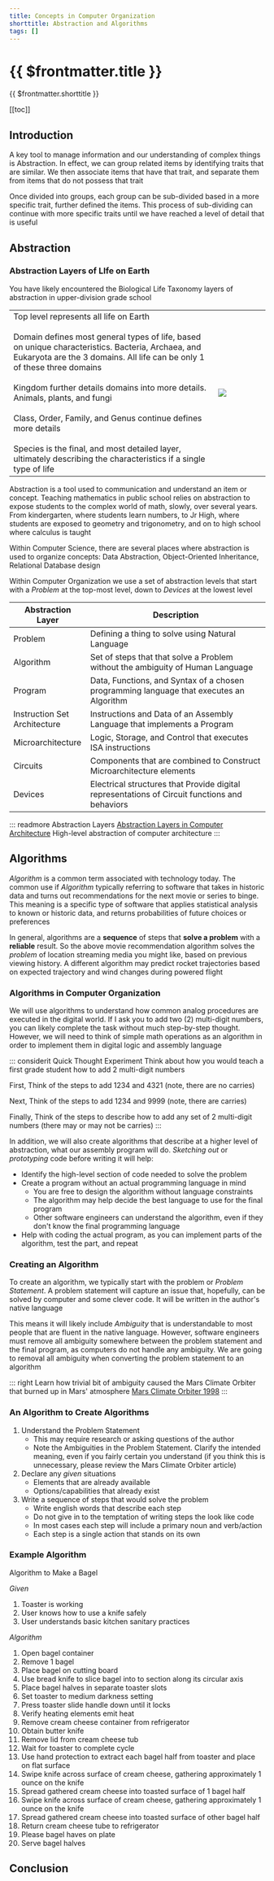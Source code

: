 ```yaml
---
title: Concepts in Computer Organization
shorttitle: Abstraction and Algorithms
tags: []
---
```


# {{ $frontmatter.title }}
{{ $frontmatter.shorttitle }}

<KeyConcepts :ConceptArray= "[
{
  Concept:'Natural Language',
  Details:'Spoken and written communication developed and evolved over time, and used by humans'
},
{
  Concept:'Ambiguity',
  Details:'Imprecise nature of a construct. For Natural Language, how individuals interprets the meaning or intent of a word or phrase'
},
{
  Concept:'Algorithm',
  Details:'In the context of Computer Science, re-writing a Problem in a form that minimizes the Ambiguity of Human/Natural Language'
}
]" />

[[toc]]

## Introduction

A key tool to manage information and our understanding of complex things is Abstraction. In effect, we can group related items by identifying traits that are similar. We then associate items that have that trait, and separate them from items that do not possess that trait

Once divided into groups, each group can be sub-divided based in a more specific trait, further defined the items. This process of sub-dividing can continue with more specific traits until we have reached a level of detail that is useful

## Abstraction

### Abstraction Layers of LIfe on Earth
You have likely encountered the Biological Life Taxonomy layers of abstraction in upper-division grade school

<table>
    <tr>
        <td style="width:80%" >
        Top level represents all life on Earth<br><br>
        Domain defines most general types of life, based on unique characteristics. Bacteria, Archaea, and Eukaryota are the 3 domains.  All life can be only 1 of these three domains<br><br>
        Kingdom further details domains into more details. Animals, plants, and fungi<br><br>
        Class, Order, Family, and Genus continue defines more details<br><br>
        Species is the final, and most detailed layer, ultimately describing the characteristics if a single type of life
        </td>
        <td style="width:20%"><img src="/images/Foundations/History/2000px-Biological_classification_L_Pengo_vflip.svg.png" style="max-height:100%; max-width:100%"/> </td>
    </tr>
</table>

Abstraction is a tool used to communication and understand an item or concept. Teaching mathematics in public school relies on abstraction to expose students to the complex world of math, slowly, over several years. From kindergarten, where students learn numbers, to Jr High, where students are exposed to geometry and trigonometry, and on to high school where calculus is taught

Within Computer Science, there are several places where abstraction is used to organize concepts: Data Abstraction, Object-Oriented Inheritance, Relational Database design

Within Computer Organization we use a set of abstraction levels that start with a _Problem_ at the top-most level, down to _Devices_ at the lowest level

<table>
  <thead>
    <tr>
      <th style="width:30%"> Abstraction Layer</th>
      <th style="width:70%"> Description</th>
    </tr>
  </thead>
  <tbody>
    <tr>
      <td>Problem</td>
      <td>Defining a thing to solve using Natural Language</td>
    </tr>
        <tr>
      <td>Algorithm</td>
      <td>Set of steps that that solve a Problem without the ambiguity of Human Language</td>
    </tr>
        <tr>
      <td>Program</td>
      <td>Data, Functions, and Syntax of a chosen programming language that executes an Algorithm</td>
    </tr>
        <tr>
      <td>Instruction Set Architecture</td>
      <td>Instructions and Data of an Assembly Language that implements a Program</td>
    </tr>
        <tr>
      <td>Microarchitecture</td>
      <td>Logic, Storage, and Control that executes ISA instructions</td>
    </tr>
        <tr>
      <td>Circuits</td>
      <td>Components that are combined to Construct Microarchitecture elements</td>
    </tr>
        <tr>
      <td>Devices</td>
      <td>Electrical structures that Provide digital representations of Circuit functions and behaviors</td>
    </tr>

  </tbody>
</table>

::: readmore Abstraction Layers
[Abstraction Layers in Computer Architecture](https://en.wikipedia.org/wiki/Abstraction_layer#Computer_architecture)
High-level abstraction of computer architecture
:::

## Algorithms
*Algorithm* is a common term associated with technology today. The common use if *Algorithm* typically referring to software that takes in historic data and turns out recommendations for the next movie or series to binge. This meaning is a specific type of software that applies statistical analysis to known or historic data, and returns probabilities of future choices or preferences

In general, algorithms are a **sequence** of steps that **solve a problem** with a **reliable** result. So the above movie recommendation algorithm solves the *problem* of location streaming media you might like, based on previous viewing history. A different algorithm may predict rocket trajectories based on expected trajectory and wind changes during powered flight

### Algorithms in Computer Organization
We will use algorithms to understand how common analog procedures are executed in the digital world. If I ask you to add two (2) multi-digit numbers, you can likely complete the task without much step-by-step thought. However, we will need to think of simple math operations as an algorithm in order to implement them in digital logic and assembly language

::: considerit Quick Thought Experiment
Think about how you would teach a first grade student how to add 2 multi-digit numbers

First, Think of the steps to add 1234 and 4321 (note, there are no carries)

Next, Think of the steps to add 1234 and 9999 (note, there are carries)

Finally, Think of the steps to describe how to add any set of 2 multi-digit numbers (there may or may not be carries)
:::

In addition, we will also create algorithms that describe at a higher level of abstraction, what our assembly program will do. *Sketching out* or *prototyping* code before writing it will help:
* Identify the high-level section of code needed to solve the problem
* Create a program without an actual programming language in mind
    - You are free to design the algorithm without language constraints
    - The algorithm may help decide the best language to use for the final program
    - Other software engineers can understand the algorithm, even if they don't know the final programming language
* Help with coding the actual program, as you can implement parts of the algorithm, test the part, and repeat

### Creating an Algorithm
To create an algorithm, we typically start with the problem or *Problem Statement*. A problem statement will capture an issue that, hopefully, can be solved by computer and some clever code. It will be written in the author's native language

This means it will likely include *Ambiguity* that is understandable to most people that are fluent in the native language. However, software engineers must remove all ambiguity somewhere between the problem statement and the final program, as computers do not handle any ambiguity. We are going to removal all ambiguity when converting the problem statement to an algorithm

::: right
Learn how trivial bit of ambiguity caused the Mars Climate Orbiter that burned up in Mars' atmosphere
[Mars Climate Orbiter 1998](https://www.jpl.nasa.gov/missions/mars-climate-orbiter)
:::

### An Algorithm to Create Algorithms
1. Understand the Problem Statement
    - This may require research or asking questions of the author
    - Note the Ambiguities in the Problem Statement. Clarify the intended meaning, even if you fairly certain you understand (if you think this is unnecessary, please review the Mars Climate Orbiter article)
1. Declare any *given* situations
    - Elements that are already available
    - Options/capabilities that already exist
1. Write a sequence of steps that would solve the problem
    - Write english words that describe each step
    - Do not give in to the temptation of writing steps the look like code
    - In most cases each step will include a primary noun and verb/action
    - Each step is a single action that stands on its own

### Example Algorithm
Algorithm to Make a Bagel

*Given*
1. Toaster is working
1. User knows how to use a knife safely
1. User understands basic kitchen sanitary practices

*Algorithm*
1. Open bagel container
1. Remove 1 bagel
1. Place bagel on cutting board
1. Use bread knife to slice bagel into to section along its circular axis
1. Place bagel halves in separate toaster slots
1. Set toaster to medium darkness setting
1. Press toaster slide handle down until it locks
1. Verify heating elements emit heat
1. Remove cream cheese container from refrigerator
1. Obtain butter knife
1. Remove lid from cream cheese tub
1. Wait for toaster to complete cycle
1. Use hand protection to extract each bagel half from toaster and place on flat surface
1. Swipe knife across surface of cream cheese, gathering approximately 1 ounce on the knife
1. Spread gathered cream cheese into toasted surface of 1 bagel half
1. Swipe knife across surface of cream cheese, gathering approximately 1 ounce on the knife
1. Spread gathered cream cheese into toasted surface of other bagel half
1. Return cream cheese tube to refrigerator
1. Please bagel haves on plate
1. Serve bagel halves

## Conclusion